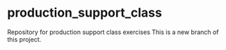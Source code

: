 # production_support_class
Repository for production support class exercises
This is a new branch of this project.

